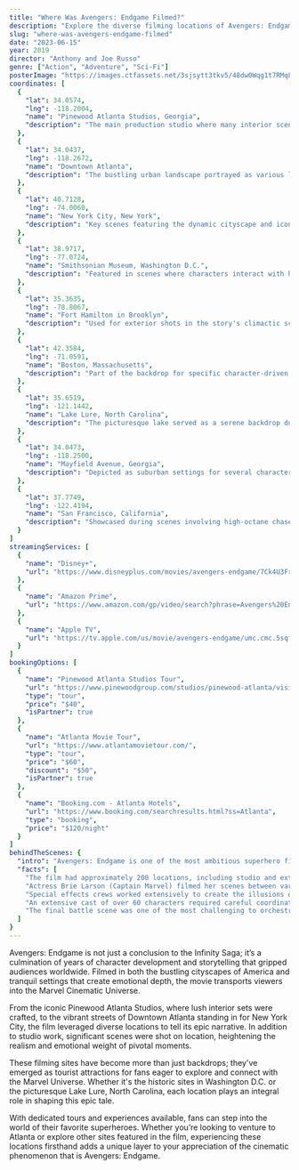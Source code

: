 ```yaml
---
title: "Where Was Avengers: Endgame Filmed?"
description: "Explore the diverse filming locations of Avengers: Endgame, where iconic superheroes assembled across various stunning and recognizable sites."
slug: "where-was-avengers-endgame-filmed"
date: "2023-06-15"
year: 2019
director: "Anthony and Joe Russo"
genre: ["Action", "Adventure", "Sci-Fi"]
posterImage: "https://images.ctfassets.net/3sjsytt3tkv5/48dw0Wqg1t7RMqLrtodjqL/d72b35dae2516fa64803f4de2ab8e30f/Avengers-_Endgame_-_Header_Image.jpeg"
coordinates: [
  { 
    "lat": 34.0574, 
    "lng": -118.2004, 
    "name": "Pinewood Atlanta Studios, Georgia", 
    "description": "The main production studio where many interior scenes were filmed."
  },
  { 
    "lat": 34.0437, 
    "lng": -118.2672, 
    "name": "Downtown Atlanta", 
    "description": "The bustling urban landscape portrayed as various locations including New York City."
  },
  { 
    "lat": 40.7128, 
    "lng": -74.0060, 
    "name": "New York City, New York", 
    "description": "Key scenes featuring the dynamic cityscape and iconic skyline."
  },
  { 
    "lat": 38.9717, 
    "lng": -77.0724, 
    "name": "Smithsonian Museum, Washington D.C.", 
    "description": "Featured in scenes where characters interact with history and technology."
  },
  { 
    "lat": 35.3635, 
    "lng": -78.8067, 
    "name": "Fort Hamilton in Brooklyn", 
    "description": "Used for exterior shots in the story's climactic scenes."
  },
  { 
    "lat": 42.3584, 
    "lng": -71.0591, 
    "name": "Boston, Massachusetts", 
    "description": "Part of the backdrop for specific character-driven moments in the movie."
  },
  { 
    "lat": 35.6519, 
    "lng": -121.1442, 
    "name": "Lake Lure, North Carolina", 
    "description": "The picturesque lake served as a serene backdrop during pivotal scenes."
  },
  { 
    "lat": 34.0473, 
    "lng": -118.2500, 
    "name": "Mayfield Avenue, Georgia", 
    "description": "Depicted as suburban settings for several character introductions."
  },
  { 
    "lat": 37.7749, 
    "lng": -122.4194, 
    "name": "San Francisco, California", 
    "description": "Showcased during scenes involving high-octane chases and action sequences."
  }
]
streamingServices: [
  {
    "name": "Disney+",
    "url": "https://www.disneyplus.com/movies/avengers-endgame/7Ck4U3FrRyu8"
  },
  {
    "name": "Amazon Prime",
    "url": "https://www.amazon.com/gp/video/search?phrase=Avengers%20Endgame"
  },
  {
    "name": "Apple TV",
    "url": "https://tv.apple.com/us/movie/avengers-endgame/umc.cmc.5sqf2m5zk0b6r33rv52mw4u"
  }
]
bookingOptions: [
  {
    "name": "Pinewood Atlanta Studios Tour",
    "url": "https://www.pinewoodgroup.com/studios/pinewood-atlanta/visit-us/",
    "type": "tour",
    "price": "$40",
    "isPartner": true
  },
  {
    "name": "Atlanta Movie Tour",
    "url": "https://www.atlantamovietour.com/",
    "type": "tour",
    "price": "$60",
    "discount": "$50",
    "isPartner": true
  },
  {
    "name": "Booking.com - Atlanta Hotels",
    "url": "https://www.booking.com/searchresults.html?ss=Atlanta",
    "type": "booking",
    "price": "$120/night"
  }
]
behindTheScenes: {
  "intro": "Avengers: Endgame is one of the most ambitious superhero films in cinematic history, wrapping up over a decade of storytelling through an interconnected universe. Its filming involved multiple locations, showcasing everything from sprawling cityscapes to intimate settings that were pivotal to the characters' journeys.",
  "facts": [
    "The film had approximately 200 locations, including studio and exterior settings, making it a massive logistical challenge.",
    "Actress Brie Larson (Captain Marvel) filmed her scenes between various projects, including her work on 'Unicorn Store.'",
    "Special effects crews worked extensively to create the illusions of the Quantum Realm, utilizing both practical and digital effects.",
    "An extensive cast of over 60 characters required careful coordination for every shot, including many beloved superheroes.",
    "The final battle scene was one of the most challenging to orchestrate, with thousands of extras and intricate choreography."
  ]
}
---
```


<AvengersEndgameGuide />

Avengers: Endgame is not just a conclusion to the Infinity Saga; it’s a culmination of years of character development and storytelling that gripped audiences worldwide. Filmed in both the bustling cityscapes of America and tranquil settings that create emotional depth, the movie transports viewers into the Marvel Cinematic Universe.

From the iconic Pinewood Atlanta Studios, where lush interior sets were crafted, to the vibrant streets of Downtown Atlanta standing in for New York City, the film leveraged diverse locations to tell its epic narrative. In addition to studio work, significant scenes were shot on location, heightening the realism and emotional weight of pivotal moments.

These filming sites have become more than just backdrops; they've emerged as tourist attractions for fans eager to explore and connect with the Marvel Universe. Whether it's the historic sites in Washington D.C. or the picturesque Lake Lure, North Carolina, each location plays an integral role in shaping this epic tale.

With dedicated tours and experiences available, fans can step into the world of their favorite superheroes. Whether you’re looking to venture to Atlanta or explore other sites featured in the film, experiencing these locations firsthand adds a unique layer to your appreciation of the cinematic phenomenon that is Avengers: Endgame.
